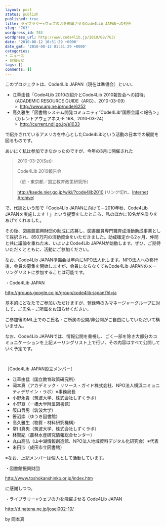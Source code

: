 ```yaml
---
layout: post
status: publish
published: true
title: ライブラリー×ウェブの力を飛躍させるCode4Lib JAPANへの招待
slug: "763"
wordpress_id: 763
wordpress_url: http://www.code4lib.jp/2010/08/763/
date: '2010-08-12 10:51:29 +0000'
date_gmt: '2010-08-12 01:51:29 +0000'
categories:
- ニュース
- お知らせ
tags: []
comments: []
---
```

<div class="section">
<p>このプロジェクトは、Code4Lib JAPAN（現在は準備会）といい、</p>
<ul>
<li>江草由佳「Code4Lib 2010の紹介とCode4Lib 2010報告会への招待」（ACADEMIC RESOURCE GUIDE（ARG）、2010-03-09）
<ul>
<li><a href="http://www.arg.ne.jp/node/6252" target="_blank">http://www.arg.ne.jp/node/6252</a></li>
</ul>
</li>
<li>高久雅生「図書館システム開発コミュニティ&ldquo;Code4Lib&rdquo;国際会議＜報告＞」（カレントアウェアネス-E 168、2010-03-24）
<ul>
<li><a href="http://current.ndl.go.jp/e1033" target="_blank">http://current.ndl.go.jp/e1033</a></li>
</ul>
</li>
</ul>
<p>で紹介されているアメリカを中心としたCode4Libという活動の日本での展開を図るものです。</p>
<p><!--more--></p>
<p>あいにく私は参加できなかったのですが、今年の3月に開催された</p>
<blockquote>
<p>2010-03-20(Sat):</p>
<p>Code4Lib 2010報告会</p>
<p>（於・東京都／国立教育政策研究所）</p>
<p><a href="http://kaede.nier.go.jp/wiki/?code4lib2010" target="_blank">http://kaede.nier.go.jp/wiki/?code4lib2010</a> (リンク切れ、<a href="https://web.archive.org/web/20110702134252/http://kaede.nier.go.jp/wiki/?code4lib2010">Internet Archive</a>)</p>
</blockquote>
<p>で、代読という形で「Code4Lib JAPANに向けて－2010年秋、Code4Lib JAPANを実施します！」という提案をしたところ、私のほかに10名が名乗りをあげてくれました。</p>
<p>その後、図書館振興財団の助成に応募し、図書館員専門職育成活動助成事業として採択され、850万円の活動資金をいただきました。助成確定から2ヶ月、仲間と共に議論を重ねた末、いよいよCode4Lib JAPANが始動します。ぜひ、ご期待いただくとともに、活動にご参加ください。</p>
<p>なお、Code4Lib JAPAN準備会は年内にNPO法人化します。NPO法人への移行後、会員の募集を開始しますが、会員にならなくてもCode4Lib JAPANのメーリングリストに参加することは可能です。</p>
<p>・Code4Lib JAPAN</p>
<p><a href="http://groups.google.co.jp/group/code4lib-japan?hl=ja" target="_blank">http://groups.google.co.jp/group/code4lib-japan?hl=ja</a></p>
<p>基本的にどなたでご参加いただけますが、登録時のみマネージャーグループに対して、ご氏名・ご所属をお知らせください。</p>
<p>ご参加後のML上でのご氏名・ご所属の公開/非公開がご自由にしていただいて構いません。</p>
<p>なお、Code4Lib JAPANでは、情報公開を重視し、ごく一部を除き大部分のコミュニケーションを上記メーリングリスト上で行い、その内容はすべて公開していく予定です。</p>
<p><br></p>
<p>［Code4Lib JAPAN設立メンバー］</p>
<ul>
<li>江草由佳（国立教育政策研究所）</li>
<li>岡本真（アカデミック・リソース・ガイド株式会社、NPO法人横浜コミュニティデザイン・ラボ）※事務局長</li>
<li>小野永貴（筑波大学、株式会社しずくラボ）</li>
<li>小野亘（一橋大学附属図書館）</li>
<li>阪口哲男（筑波大学）</li>
<li>笹沼崇（ゆうき図書館）</li>
<li>高久雅生（物質・材料研究機構）</li>
<li>常川真央（筑波大学、株式会社しずくラボ）</li>
<li>林賢紀（農林水産研究情報総合センター）</li>
<li>丸山高弘（山中湖情報創造館、NPO法人地域資料デジタル化研究会）※代表</li>
<li>米田渉（成田市立図書館）</li>
</ul>
<p>※なお、上記メンバーは個人として活動しています。</p>
<p>・図書館振興財団</p>
<p><a href="http://www.toshokanshinko.or.jp/index.htm" target="_blank">http://www.toshokanshinko.or.jp/index.htm</a></p>
<p>に感謝しつつ。</p>
<p>・ライブラリー&times;ウェブの力を飛躍させる Code4Lib JAPAN</p>
<p><a href="http://d.hatena.ne.jp/josei002-10/" target="_blank">http://d.hatena.ne.jp/josei002-10/</a></p>
<p>by 岡本真</p>
</div>
